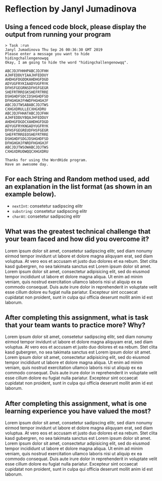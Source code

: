 # Reflection by Janyl Jumadinova

## Using a fenced code block, please display the output from running your program

```
> Task :run
Janyl Jumadinova Thu Sep 26 00:36:30 GMT 2019
Please enter a message you want to hide
hidingchallengenowqq
Okay, I am going to hide the word "hidingchallengenowqq". 
 
ABCJDJFHHHPABCJDJFHH
AJHFEDDUYIAAJHFEDDUY
AHDHGFDGDDKAHDHGFDGD
ADYUGFRYKIAADYUGFRYK
DFHSFGEGRNSDFHSFGEGR
SHEFRTRREGKSHEFRTRRE
DSHGHDFSDCIDSHGHDFSD
DFHGHGHJFHWDFHGHGHJF
ABCJDJTWSABABCJDJTWS
CXHGXDRULLECXHGXDRU
ABCJDJFHHATABCJDJFHH
AJHFEDDUYBQAJHFEDDUY
AHDHGFDGDCXAHDHGFDGD
ADYUGFRYKNGADYUGFRYK
DFHSFGEGREUDFHSFGEGR
SHEFRTRREEOSHEFRTRRE
DSHGHDFSDGJDSHGHDFSD
DFHGHGHJFNRDFHGHGHJF
ABCJDJTWSOWABCJDJTWS
CXHGXDRUOWQQCXHGXDRU

Thanks for using the WordHide program. 
Have an awesome day.
```

## For each String and Random method used, add an explanation in the list format (as shown in an example below).

- `nextInt`: consetetur sadipscing elitr
- `substring`: consetetur sadipscing elitr
- `charAt`: consetetur sadipscing elitr

## What was the greatest technical challenge that your team faced and how did you overcome it?
Lorem ipsum dolor sit amet, consetetur sadipscing elitr, sed diam nonumy eirmod
tempor invidunt ut labore et dolore magna aliquyam erat, sed diam voluptua. At
vero eos et accusam et justo duo dolores et ea rebum. Stet clita kasd
gubergren, no sea takimata sanctus est Lorem ipsum dolor sit amet. Lorem ipsum
dolor sit amet, consectetur adipisicing elit, sed do eiusmod tempor incididunt
ut labore et dolore magna aliqua. Ut enim ad minim veniam, quis nostrud
exercitation ullamco laboris nisi ut aliquip ex ea commodo consequat. Duis aute
irure dolor in reprehenderit in voluptate velit esse cillum dolore eu fugiat
nulla pariatur. Excepteur sint occaecat cupidatat non proident, sunt in culpa
qui officia deserunt mollit anim id est laborum.

## After completing this assignment, what is task that your team wants to practice more? Why?
Lorem ipsum dolor sit amet, consetetur sadipscing elitr, sed diam nonumy eirmod
tempor invidunt ut labore et dolore magna aliquyam erat, sed diam voluptua. At
vero eos et accusam et justo duo dolores et ea rebum. Stet clita kasd
gubergren, no sea takimata sanctus est Lorem ipsum dolor sit amet. Lorem ipsum
dolor sit amet, consectetur adipisicing elit, sed do eiusmod tempor incididunt
ut labore et dolore magna aliqua. Ut enim ad minim veniam, quis nostrud
exercitation ullamco laboris nisi ut aliquip ex ea commodo consequat. Duis aute
irure dolor in reprehenderit in voluptate velit esse cillum dolore eu fugiat
nulla pariatur. Excepteur sint occaecat cupidatat non proident, sunt in culpa
qui officia deserunt mollit anim id est laborum.

## After completing this assignment, what is one learning experience you have valued the most?
Lorem ipsum dolor sit amet, consetetur sadipscing elitr, sed diam nonumy eirmod
tempor invidunt ut labore et dolore magna aliquyam erat, sed diam voluptua. At
vero eos et accusam et justo duo dolores et ea rebum. Stet clita kasd
gubergren, no sea takimata sanctus est Lorem ipsum dolor sit amet. Lorem ipsum
dolor sit amet, consectetur adipisicing elit, sed do eiusmod tempor incididunt
ut labore et dolore magna aliqua. Ut enim ad minim veniam, quis nostrud
exercitation ullamco laboris nisi ut aliquip ex ea commodo consequat. Duis aute
irure dolor in reprehenderit in voluptate velit esse cillum dolore eu fugiat
nulla pariatur. Excepteur sint occaecat cupidatat non proident, sunt in culpa
qui officia deserunt mollit anim id est laborum.
